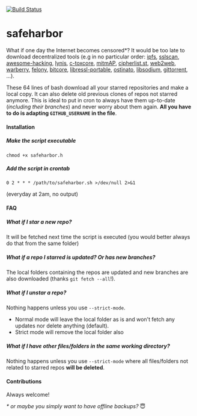 [![Build Status](https://travis-ci.org/dvergeylen/safeharbor.svg?branch=master)](https://travis-ci.org/dvergeylen/safeharbor)

# safeharbor
What if one day the Internet becomes censored&#42;? It would be too late to download decentralized tools (e.g in no particular order:  [ipfs](https://github.com/ipfs/ipfs), [sslscan](https://github.com/rbsec/sslscan), [awesome-hacking](https://github.com/Hack-with-Github/Awesome-Hacking), [lynis](https://github.com/CISOfy/lynis), [c-toxcore](https://github.com/TokTok/c-toxcore), [mitmAP](https://github.com/xdavidhu/mitmAP), [cipherlist.st](https://github.com/RaymiiOrg/cipherli.st), [web2web](https://github.com/elendirx/web2web), [warberry](https://github.com/secgroundzero/warberry), [felony](https://github.com/henryboldi/felony), [bitcore](https://github.com/bitpay/bitcore), [libressl-portable](https://github.com/libressl-portable/portable), [ostinato](https://github.com/pstavirs/ostinato), [libsodium](https://github.com/jedisct1/libsodium), [gittorrent](https://github.com/cjb/GitTorrent), ...).

These 64 lines of bash download all your starred repositories and make a local copy. It can also delete old previous clones of repos not starred anymore. This is ideal to put in cron to always have them up-to-date (*including their branches*) and never worry about them again. **All you have to do is adapting `GITHUB_USERNAME` in the file**.

#### Installation

##### Make the script executable
`chmod +x safeharbor.h`

##### Add the script in crontab
`0 2 * * * /path/to/safeharbor.sh >/dev/null 2>&1`

(everyday at 2am, no output)

#### FAQ

##### What if I star a new repo?
It will be fetched next time the script is executed (you would better always do that from the same folder)

##### What if a repo I starred is updated? Or has new branches?
The local folders containing the repos are updated and new branches are also downloaded (thanks `git fetch --all`!).

##### What if I unstar a repo?
Nothing happens unless you use `--strict-mode`.

* Normal mode will leave the local folder as is and won't fetch any updates nor delete anything (default).
* Strict mode will remove the local folder also

##### What if I have other files/folders in the same working directory?
Nothing happens unless you use `--strict-mode` where all files/folders not related to starred repos **will be deleted**.

#### Contributions
Always welcome!

*&#42; or maybe you simply want to have offline backups?* :innocent:
